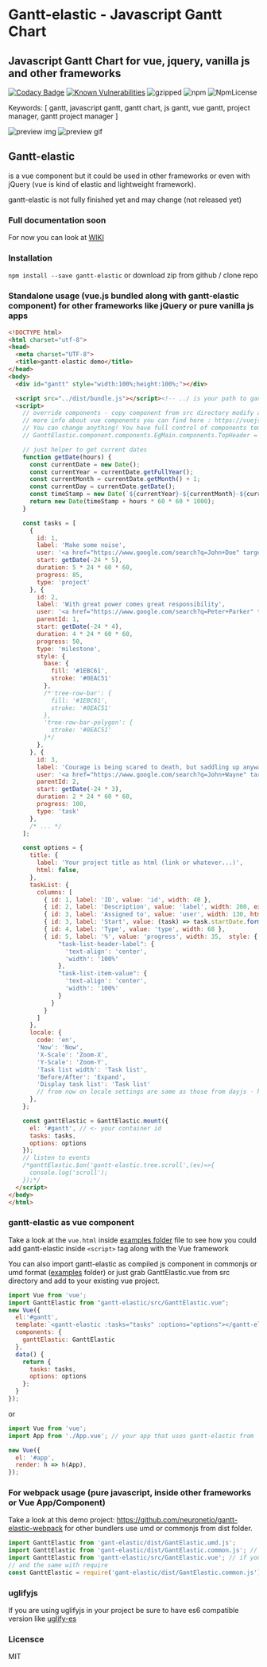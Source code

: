 # Gantt-elastic - Javascript Gantt Chart

## Javascript Gantt Chart for vue, jquery, vanilla js and other frameworks

[![Codacy Badge](https://api.codacy.com/project/badge/Grade/de39273bf6c84e81a4da175907122d5a)](https://www.codacy.com/app/neuronetio/gantt-elastic?utm_source=github.com&amp;utm_medium=referral&amp;utm_content=neuronetio/gantt-elastic&amp;utm_campaign=Badge_Grade)
[![Known Vulnerabilities](https://snyk.io/test/github/neuronetio/gantt-elastic/badge.svg)](https://snyk.io/test/github/{username}/{repo})
![gzipped](https://img.badgesize.io/neuronetio/gantt-elastic/master/dist/GanttElastic.umd.min.js.png?compression=gzip&label=gzipped)
![npm](https://img.shields.io/npm/dm/gantt-elastic.svg)
![NpmLicense](https://img.shields.io/npm/l/gantt-elastic.svg)

Keywords: [ gantt, javascript gantt, gantt chart, js gantt, vue gantt, project manager, gantt project manager ]

![preview img](https://github.com/neuronetio/gantt-elastic/raw/master/gantt-elastic.jpg)
![preview gif](https://github.com/neuronetio/gantt-elastic/raw/master/gantt-elastic.gif)


## Gantt-elastic
is a vue component but it could be used in other frameworks or even with jQuery (vue is kind of elastic and lightweight framework).

gantt-elastic is not fully finished yet and may change (not released yet)

### Full documentation soon

For now you can look at [WIKI](https://github.com/neuronetio/gantt-elastic/wiki)

### Installation
`npm install --save gantt-elastic` or download zip from github / clone repo

### Standalone usage (vue.js bundled along with gantt-elastic component) for other frameworks like jQuery or pure vanilla js apps

```html
<!DOCTYPE html>
<html charset="utf-8">
<head>
  <meta charset="UTF-8">
  <title>gantt-elastic demo</title>
</head>
<body>
  <div id="gantt" style="width:100%;height:100%;"></div>

  <script src="../dist/bundle.js"></script><!-- ../ is your path to gantt-elastic -->
  <script>
    // override components - copy component from src directory modify as you like and replace proper branch of GanttElastic.components tree
    // more info about vue components you can find here : https://vuejs.org/v2/guide/index.html
    // You can change anything! You have full control of components templates, events, data ... and so on!
    // GanttElastic.component.components.EgMain.components.TopHeader = CustomHeader;

    // just helper to get current dates
    function getDate(hours) {
      const currentDate = new Date();
      const currentYear = currentDate.getFullYear();
      const currentMonth = currentDate.getMonth() + 1;
      const currentDay = currentDate.getDate();
      const timeStamp = new Date(`${currentYear}-${currentMonth}-${currentDay} 00:00:00`).getTime();
      return new Date(timeStamp + hours * 60 * 60 * 1000);
    }

    const tasks = [
      {
        id: 1,
        label: 'Make some noise',
        user: '<a href="https://www.google.com/search?q=John+Doe" target="_blank" style="color:#0077c0;">John Doe</a>',
        start: getDate(-24 * 5),
        duration: 5 * 24 * 60 * 60,
        progress: 85,
        type: 'project'
      }, {
        id: 2,
        label: 'With great power comes great responsibility',
        user: '<a href="https://www.google.com/search?q=Peter+Parker" target="_blank" style="color:#0077c0;">Peter Parker</a>',
        parentId: 1,
        start: getDate(-24 * 4),
        duration: 4 * 24 * 60 * 60,
        progress: 50,
        type: 'milestone',
        style: {
          base: {
            fill: '#1EBC61',
            stroke: '#0EAC51'
          },
          /*'tree-row-bar': {
            fill: '#1EBC61',
            stroke: '#0EAC51'
          },
          'tree-row-bar-polygon': {
            stroke: '#0EAC51'
          }*/
        },
      }, {
        id: 3,
        label: 'Courage is being scared to death, but saddling up anyway.',
        user: '<a href="https://www.google.com/search?q=John+Wayne" target="_blank" style="color:#0077c0;">John Wayne</a>',
        parentId: 2,
        start: getDate(-24 * 3),
        duration: 2 * 24 * 60 * 60,
        progress: 100,
        type: 'task'
      },
      /* ... */
    ];

    const options = {
      title: {
        label: 'Your project title as html (link or whatever...)',
        html: false,
      },
      taskList: {
        columns: [
          { id: 1, label: 'ID', value: 'id', width: 40 },
          { id: 2, label: 'Description', value: 'label', width: 200, expander: true },
          { id: 3, label: 'Assigned to', value: 'user', width: 130, html: true },
          { id: 3, label: 'Start', value: (task) => task.startDate.format('YYYY-MM-DD'), width: 78 },
          { id: 4, label: 'Type', value: 'type', width: 68 },
          { id: 5, label: '%', value: 'progress', width: 35,  style: {
              "task-list-header-label": {
                'text-align': 'center',
                'width': '100%'
              },
              "task-list-item-value": {
                'text-align': 'center',
                'width': '100%'
              }
            }
          }
        ]
      },
      locale: {
        code: 'en',
        'Now': 'Now',
        'X-Scale': 'Zoom-X',
        'Y-Scale': 'Zoom-Y',
        'Task list width': 'Task list',
        'Before/After': 'Expand',
        'Display task list': 'Task list'
        // from now on locale settings are same as those from dayjs - https://github.com/iamkun/dayjs/blob/master/docs/en/I18n.md
      },
    };

    const ganttElastic = GanttElastic.mount({
      el: '#gantt', // <- your container id
      tasks: tasks,
      options: options
    });
    // listen to events
    /*ganttElastic.$on('gantt-elastic.tree.scroll',(ev)=>{
      console.log('scroll');
    });*/
  </script>
</body>
</html>
```

### gantt-elastic as vue component

Take a look at the `vue.html` inside [examples folder](https://github.com/neuronetio/gantt-elastic/tree/master/examples)  file to see how you could add gantt-elastic inside `<script>` tag along with the Vue framework

You can also import gantt-elastic as compiled js component in commonjs or umd format ([examples](https://github.com/neuronetio/gantt-elastic/tree/master/examples) folder) or just grab GanttElastic.vue from src directory and add to your existing vue project.

```javascript
import Vue from 'vue';
import GanttElastic from "gantt-elastic/src/GanttElastic.vue";
new Vue({
  el:'#gantt',
  template:`<gantt-elastic :tasks="tasks" :options="options"></gantt-elastic>`,
  components: {
    ganttElastic: GanttElastic
  },
  data() {
    return {
      tasks: tasks,
      options: options
    };
  }
});
```
or
```javascript
import Vue from 'vue';
import App from './App.vue'; // your app that uses gantt-elastic from 'gantt-elastic/src/GanttElastic.vue'

new Vue({
  el: '#app',
  render: h => h(App),
});
```

### For webpack usage (pure javascript, inside other frameworks or Vue App/Component)

Take a look at this demo project: https://github.com/neuronetio/gantt-elastic-webpack for other bundlers use umd or commonjs from dist folder.

```javascript
import GanttElastic from 'gant-elastic/dist/GantElastic.umd.js';
import GanttElastic from 'gant-elastic/dist/GantElastic.common.js'; // same as import GanttElastic from 'gantt-elastic';
import GanttElastic from 'gantt-elastic/src/GantElastic.vue'; // if you want vue component directly without compilation - look above
// and the same with require
const GanttElastic = require('gant-elastic/dist/GantElastic.common.js');
```

### uglifyjs

If you are using uglifyjs in your project be sure to have es6 compatible version like [uglify-es](https://www.npmjs.com/package/uglify-es)

### Licensce

MIT
